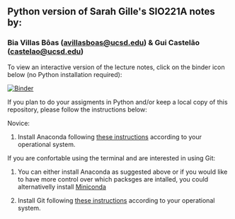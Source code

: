 ## Python version of Sarah Gille's SIO221A notes by: 
### Bia Villas Bôas (avillasboas@ucsd.edu) & Gui Castelão (castelao@ucsd.edu) 


To view an interactive version of the lecture notes, click on the binder icon below (no Python installation required):

[![Binder](https://mybinder.org/badge_logo.svg)](https://mybinder.org/v2/gh/biavillasboas/SIO221A/master)

If you plan to do your assigments in Python and/or keep a local copy of this repository, please follow the instructions below:

Novice:

1. Install Anaconda following [these instructions](https://carpentries.github.io/workshop-template/#python) according to your operational system. 


If you are confortable using the terminal and are interested in using Git:

1. You can either install Anaconda as suggested above or if you would like to have more control over which packsges are intalled, you could alternativelly install [Miniconda](https://docs.conda.io/en/latest/miniconda.html)

2. Install Git following [these instructions](https://carpentries.github.io/workshop-template/#git) according to your operational system.
